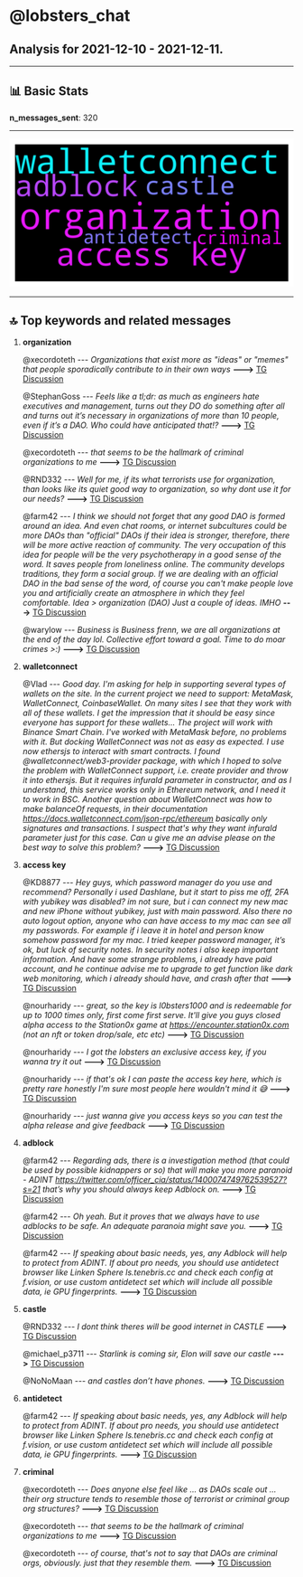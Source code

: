 # **@lobsters_chat**
 ## Analysis for **2021-12-10** - **2021-12-11**.

---

## 📊 **Basic Stats**

**n_messages_sent**: 320

---
![wordcloud](lobsters_chat_1Days_wordcloud.png)

---


## 🔝 **Top keywords and related messages**

1. **organization**

    @xecordoteth --- *Organizations that exist more as "ideas" or "memes" that people sporadically contribute to in their own ways* **--->** [TG Discussion](https://t.me/lobsters_chat/306566)

    @StephanGoss --- *Feels like a tl;dr: as much as engineers hate executives and management, turns out they DO do something after all and turns out it’s necessary in organizations of more than 10 people, even if it’s a DAO. Who could have anticipated that!?* **--->** [TG Discussion](https://t.me/lobsters_chat/306536)

    @xecordoteth --- *that seems to be the hallmark of criminal organizations to me* **--->** [TG Discussion](https://t.me/lobsters_chat/306564)

    @RND332 --- *Well for me, if its what terrorists use for organization, than looks like its quiet good way to organization, so why dont use it for our needs?* **--->** [TG Discussion](https://t.me/lobsters_chat/306567)

    @farm42 --- *I think we should not forget that any good DAO is formed around an idea. And even chat rooms, or internet subcultures could be more DAOs than "official" DAOs if their idea is stronger, therefore, there will be more active reaction of community. The very occupation of this idea for people will be the very psychotherapy in a good sense of the word. It saves people from loneliness online. The community develops traditions, they form a social group.   If we are dealing with an official DAO in the bad sense of the word, of course you can't make people love you and artificially create an atmosphere in which they feel comfortable.   Idea > organization (DAO)  Just a couple of ideas. IMHO* **--->** [TG Discussion](https://t.me/lobsters_chat/306568)

    @warylow --- *Business is Business frenn, we are all organizations at the end of the day lol. Collective effort toward a goal. Time to do moar crimes >:)* **--->** [TG Discussion](https://t.me/lobsters_chat/306597)

2. **walletconnect**

    @Vlad --- *Good day.  I'm asking for help in supporting several types of wallets on the site.  In the current project we need to support: MetaMask, WalletConnect, CoinbaseWallet. On many sites I see that they work with all of these wallets. I get the impression that it should be easy since everyone has support for these wallets... The project will work with Binance Smart Chain.  I've worked with MetaMask before, no problems with it. But docking WalletConnect was not as easy as expected.  I use now ethersjs to interact with smart contracts. I found @walletconnect/web3-provider package, with which I hoped to solve the problem with WalletConnect support, i.e. create provider and throw it into ethersjs. But it requires infuraId parameter in constructor, and as I understand, this service works only in Ethereum network, and I need it to work in BSC.  Another question about WalletConnect was how to make balanceOf requests, in their documentation https://docs.walletconnect.com/json-rpc/ethereum basically only signatures and transactions. I suspect that's why they want infuraId parameter just for this case.  Can u give me an advise please on the best way to solve this problem?* **--->** [TG Discussion](https://t.me/lobsters_chat/306658)

3. **access key**

    @KD8877 --- *Hey guys, which password manager do you use and recommend?  Personally i used Dashlane, but it start to piss me off, 2FA with yubikey was disabled? im not sure, but i can connect my new mac and new iPhone without yubikey, just with main password. Also there no auto logout option, anyone who can have access to my mac can see all my passwords. For example if i leave it in hotel and person know somehow password for my mac.  I tried keeper password manager, it’s ok, but luck of security notes. In security notes i also keep important information. And have some strange problems, i already have paid account, and he continue advise me to upgrade to get function like dark web monitoring, which i already should have, and crash after that* **--->** [TG Discussion](https://t.me/lobsters_chat/306365)

    @nourharidy --- *great, so the key is l0bsters1000 and is redeemable for up to 1000 times only, first come first serve. It'll give you guys closed alpha access to the Station0x game at https://encounter.station0x.com (not an nft or token drop/sale, etc etc)* **--->** [TG Discussion](https://t.me/lobsters_chat/306610)

    @nourharidy --- *I got the lobsters an exclusive access key, if you wanna try it out* **--->** [TG Discussion](https://t.me/lobsters_chat/306602)

    @nourharidy --- *if that's ok I can paste the access key here, which is pretty rare honestly I'm sure most people here wouldn't mind it 😅* **--->** [TG Discussion](https://t.me/lobsters_chat/306607)

    @nourharidy --- *just wanna give you access keys so you can test the alpha release and give feedback* **--->** [TG Discussion](https://t.me/lobsters_chat/306606)

4. **adblock**

    @farm42 --- *Regarding ads, there is a investigation method (that could be used by possible kidnappers or so) that will make you more paranoid - ADINT https://twitter.com/officer_cia/status/1400074749762539527?s=21 that’s why you should always keep Adblock on.* **--->** [TG Discussion](https://t.me/lobsters_chat/306582)

    @farm42 --- *Oh yeah. But it proves that we always have to use adblocks to be safe. An adequate paranoia might save you.* **--->** [TG Discussion](https://t.me/lobsters_chat/306585)

    @farm42 --- *If speaking about basic needs, yes, any Adblock will help to protect from ADINT. If about pro needs, you should use antidetect browser like Linken Sphere ls.tenebris.cc and check each config at f.vision, or use custom antidetect set which will include all possible data, ie GPU fingerprints.* **--->** [TG Discussion](https://t.me/lobsters_chat/306588)

5. **castle**

    @RND332 --- *I dont think theres will be good internet in CASTLE* **--->** [TG Discussion](https://t.me/lobsters_chat/306639)

    @michael_p3711 --- *Starlink is coming sir, Elon will save our castle* **--->** [TG Discussion](https://t.me/lobsters_chat/306641)

    @NoNoMaan --- *and castles don’t have phones.* **--->** [TG Discussion](https://t.me/lobsters_chat/306640)

6. **antidetect**

    @farm42 --- *If speaking about basic needs, yes, any Adblock will help to protect from ADINT. If about pro needs, you should use antidetect browser like Linken Sphere ls.tenebris.cc and check each config at f.vision, or use custom antidetect set which will include all possible data, ie GPU fingerprints.* **--->** [TG Discussion](https://t.me/lobsters_chat/306588)

7. **criminal**

    @xecordoteth --- *Does anyone else feel like ... as DAOs scale out ... their org structure tends to resemble those of terrorist or criminal group org structures?* **--->** [TG Discussion](https://t.me/lobsters_chat/306558)

    @xecordoteth --- *that seems to be the hallmark of criminal organizations to me* **--->** [TG Discussion](https://t.me/lobsters_chat/306564)

    @xecordoteth --- *of course, that's not to say that DAOs are criminal orgs, obviously. just that they resemble them.* **--->** [TG Discussion](https://t.me/lobsters_chat/306565)

